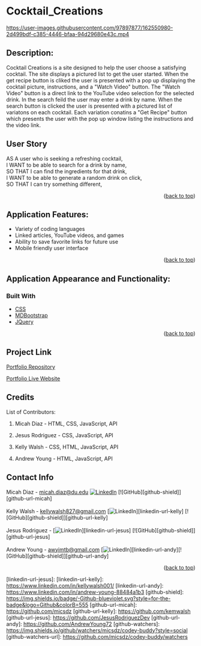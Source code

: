# Cocktail_Creations


https://user-images.githubusercontent.com/97897877/162550980-2d499bdf-c385-4446-bfaa-94d29680e43c.mp4

<!-- PROJECT LOGO -->
<!-- <br />
<div align="center">
  <a href="https://github.com/micsdz/codey-buddy">
    <img src="Assets/Images/codeybuddy.jpg" alt="Logo" width="80" height="80">
  </a>

<h3 align="center">Codey Buddy</h3>

  <p align="center">
    Your Bud In Learning To Code
    <br />
    <a href="https://github.com/micsdz/codey-buddy"><strong>Explore the Docs »</strong></a>
    <br />
    <br />
    <a href="https://micsdz.github.io/codey-buddy/">View Demo</a>
    ·
    <a href="https://github.com/micsdz/codey-buddy/issues">Report Bug</a>
    ·
    <a href="https://github.com/micsdz/codey-buddy/issues">Request Feature</a>
  </p>
</div> -->

## Description:

Cocktail Creations is a site designed to help the user choose a satisfying cocktail. The site displays a pictured list to get the user started. When the get recipe button is cliked the user is presented with a pop up displaying the cocktail picture, instructions, and a "Watch Video" button. The "Watch Video" button is a direct link to the YouTube video selection for the selected drink. In the search feild the user may enter a drink by name. When the search button is clicked the user is presented with a pictured list of variatons on each cocktail. Each variation conatins a "Get Recipe" button which presents the user with the pop up window listing the instructions and the video link.

## User Story

AS A user who is seeking a refreshing cocktail,
<br>
I WANT to be able to search for a drink by name,
<br>
SO THAT I can find the ingredients for that drink,
<br>
I WANT to be able to generate a random drink on click,
<br>
SO THAT I can try something different,

<p align="right">(<a href="#top">back to top</a>)</p>

## Application Features:

- Variety of coding languages
- Linked articles, YouTube videos, and games 
- Ability to save favorite links for future use
- Mobile friendly user interface

<p align="right">(<a href="#top">back to top</a>)</p>

## Application Appearance and Functionality:

<!-- Website's Appearance:

![Appearance](Assets/gif/codeybuddy.gif) -->

### Built With

- [CSS](https://developer.mozilla.org/en-US/docs/Learn/CSS/First_steps/What_is_CSS)
- [MDBootstrap](https://mdbootstrap.com/)
- [JQuery](https://jquery.com/)


<p align="right">(<a href="#top">back to top</a>)</p>

## Project Link

[Portfolio Repository](https://github.com/JesusRodriguezDev/Cocktail_Creations)

[Portfolio Live Website]()

## Credits

List of Contributors:

1. Micah Diaz - HTML, CSS, JavaScript, API

2. Jesus Rodriguez - CSS, JavaScript, API

3. Kelly Walsh - CSS, HTML, JavaScript, API

4. Andrew Young - HTML, JavaScript, API

## Contact Info

Micah Diaz - micah.diaz@du.edu [![LinkedIn][linkedin-shield]][linkedin-url-micah] [![GitHub][github-shield]][github-url-micah] </br>
 </br>
Kelly Walsh - kellywalsh827@gmail.com [![LinkedIn][linkedin-shield]][linkedin-url-kelly] [![GitHub][github-shield]][github-url-kelly] </br>
</br>
Jesus Rodriguez - [![LinkedIn][linkedin-shield]][linkedin-url-jesus] [![GitHub][github-shield]][github-url-jesus] </br>
</br>
Andrew Young - awyimtb@gmail.com [![LinkedIn][linkedin-shield]][linkedin-url-andy][![GitHub][github-shield]][github-url-andy] </br>

<p align="right">(<a href="#top">back to top</a>)</p>

<!-- MARKDOWN LINKS & IMAGES -->
<!-- https://www.markdownguide.org/basic-syntax/#reference-style-links -->

[contributors-shield]: https://img.shields.io/github/contributors/micsdz/codey-buddy.svg?style=for-the-badge
[contributors-url]: https://github.com/micsdz/codey-buddy/graphs/contributors
[forks-shield]: https://img.shields.io/github/forks/micsdz/codey-buddy.svg?style=for-the-badge
[forks-url]: https://github.com/micsdz/codey-buddy/network/members
[stars-shield]: https://img.shields.io/github/stars/micsdz/codey-buddy?style=social
[stars-url]: https://github.com/micsdz/codey-buddy/stargazers
[issues-shield]: https://img.shields.io/github/issues/micsdz/codey-buddy.svg?style=for-the-badge
[issues-url]: https://github.com/micsdz/codey-buddy/issues
[license-shield]: https://img.shields.io/github/license/micsdz/codey-buddy.svg?style=for-the-badge
[license-url]: https://github.com/micsdz/codey-buddy/blob/master/LICENSE.txt
[linkedin-shield]: https://img.shields.io/badge/-LinkedIn-black.svg?style=for-the-badge&logo=linkedin&colorB=555
[linkedin-url-micah]: https://www.linkedin.com/in/mdiaz06/
[linkedin-url-jesus]: 
[linkedin-url-kelly]: https://www.linkedin.com/in/kellywalsh001/
[linkedin-url-andy]: https://www.linkedin.com/in/andrew-young-88484a1b3
[github-shield]: https://img.shields.io/badge/-Github-blueviolet.svg?style=for-the-badge&logo=Github&colorB=555
[github-url-micah]: https://github.com/micsdz
[github-url-kelly]: https://github.com/kemwalsh
[github-url-jesus]: https://github.com/JesusRodriguezDev
[github-url-andy]: https://github.com/AndrewYoung72
[github-watchers]: https://img.shields.io/github/watchers/micsdz/codey-buddy?style=social
[github-watchers-url]: https://github.com/micsdz/codey-buddy/watchers
